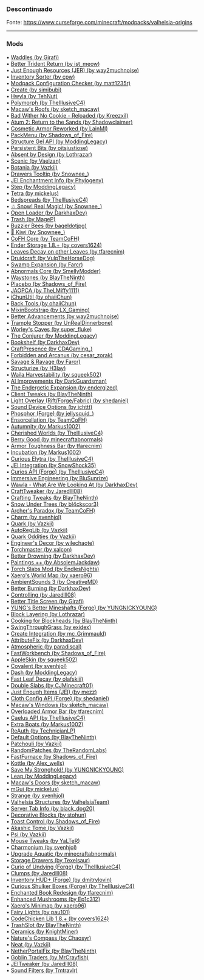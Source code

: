### Descontinuado  
  
Fonte: https://www.curseforge.com/minecraft/modpacks/valhelsia-origins  
  
----  
  
### Mods  
  
• [Waddles (by Girafi)](https://minecraft.curseforge.com/mc-mods/251767)  
• [Better Trident Return (by ist_meow)](https://minecraft.curseforge.com/mc-mods/334204)  
• [Just Enough Resources (JER) (by way2muchnoise)](https://minecraft.curseforge.com/mc-mods/240630)  
• [Inventory Sorter (by cpw)](https://minecraft.curseforge.com/mc-mods/240633)  
• [Modpack Configuration Checker (by matt1235r)](https://minecraft.curseforge.com/mc-mods/292992)  
• [Create (by simibubi)](https://minecraft.curseforge.com/mc-mods/328085)  
• [Hwyla (by TehNut)](https://minecraft.curseforge.com/mc-mods/253449)  
• [Polymorph (by TheIllusiveC4)](https://minecraft.curseforge.com/mc-mods/388800)  
• [Macaw's Roofs (by sketch_macaw)](https://minecraft.curseforge.com/mc-mods/352039)  
• [Bad Wither No Cookie - Reloaded (by Kreezxil)](https://minecraft.curseforge.com/mc-mods/261251)  
• [Atum 2: Return to the Sands (by Shadowclaimer)](https://minecraft.curseforge.com/mc-mods/59621 )  
• [Cosmetic Armor Reworked (by LainMI)](https://minecraft.curseforge.com/mc-mods/237307)  
• [PackMenu (by Shadows_of_Fire)](https://minecraft.curseforge.com/mc-mods/358191)  
• [Structure Gel API (by ModdingLegacy)](https://minecraft.curseforge.com/mc-mods/378802)  
• [Persistent Bits (by oitsjustjose)](https://minecraft.curseforge.com/mc-mods/245681)  
• [Absent by Design (by Lothrazar)](https://minecraft.curseforge.com/mc-mods/305840)  
• [Scenic (by Vaelzan)](https://minecraft.curseforge.com/mc-mods/392184)  
• [Botania (by Vazkii)](https://minecraft.curseforge.com/mc-mods/225643)  
• [Drawers Tooltip (by Snownee_)](https://minecraft.curseforge.com/mc-mods/381605)  
• [JEI Enchantment Info (by Phylogeny)](https://minecraft.curseforge.com/mc-mods/392748)  
• [Step (by ModdingLegacy)](https://minecraft.curseforge.com/mc-mods/374371)  
• [Tetra (by mickelus)](https://minecraft.curseforge.com/mc-mods/289712)  
• [Bedspreads (by TheIllusiveC4)](https://minecraft.curseforge.com/mc-mods/308653)  
• [☃ Snow! Real Magic! (by Snownee_)](https://minecraft.curseforge.com/mc-mods/308663)  
• [Open Loader (by DarkhaxDev)](https://minecraft.curseforge.com/mc-mods/354339)  
• [Trash (by MageP)](https://minecraft.curseforge.com/mc-mods/377180)  
• [Buzzier Bees (by bageldotjpg)](https://minecraft.curseforge.com/mc-mods/355458)  
• [🥝 Kiwi (by Snownee_)](https://minecraft.curseforge.com/mc-mods/303657)  
• [CoFH Core (by TeamCoFH)](https://minecraft.curseforge.com/mc-mods/69162 )  
• [Ender Storage 1.8.+ (by covers1624)](https://minecraft.curseforge.com/mc-mods/245174)  
• [Leaves Decay on other Leaves (by tfarecnim)](https://minecraft.curseforge.com/mc-mods/364374)  
• [Druidcraft (by VulpTheHorseDog)](https://minecraft.curseforge.com/mc-mods/340991)  
• [Swamp Expansion (by Farcr)](https://minecraft.curseforge.com/mc-mods/356036)  
• [Abnormals Core (by SmellyModder)](https://minecraft.curseforge.com/mc-mods/382216)  
• [Waystones (by BlayTheNinth)](https://minecraft.curseforge.com/mc-mods/245755)  
• [Placebo (by Shadows_of_Fire)](https://minecraft.curseforge.com/mc-mods/283644)  
• [JAOPCA (by TheLMiffy1111)](https://minecraft.curseforge.com/mc-mods/266936)  
• [iChunUtil (by ohaiiChun)](https://minecraft.curseforge.com/mc-mods/229060)  
• [Back Tools (by ohaiiChun)](https://minecraft.curseforge.com/mc-mods/229061)  
• [MixinBootstrap (by LX_Gaming)](https://minecraft.curseforge.com/mc-mods/357178)  
• [Better Advancements (by way2muchnoise)](https://minecraft.curseforge.com/mc-mods/272515)  
• [Trample Stopper (by UnRealDinnerbone)](https://minecraft.curseforge.com/mc-mods/297028)  
• [Worley's Caves (by super_fluke)](https://minecraft.curseforge.com/mc-mods/299815)  
• [The Conjurer (by ModdingLegacy)](https://minecraft.curseforge.com/mc-mods/377798)  
• [Bookshelf (by DarkhaxDev)](https://minecraft.curseforge.com/mc-mods/228525)  
• [CraftPresence (by CDAGaming_)](https://minecraft.curseforge.com/mc-mods/297038)  
• [Forbidden and Arcanus (by cesar_zorak)](https://minecraft.curseforge.com/mc-mods/309858)  
• [Savage & Ravage (by Farcr)](https://minecraft.curseforge.com/mc-mods/381736)  
• [Structurize (by H3lay)](https://minecraft.curseforge.com/mc-mods/298744)  
• [Waila Harvestability (by squeek502)](https://minecraft.curseforge.com/mc-mods/79287 )  
• [AI Improvements (by DarkGuardsman)](https://minecraft.curseforge.com/mc-mods/233019)  
• [The Endergetic Expansion (by endergized)](https://minecraft.curseforge.com/mc-mods/291509)  
• [Client Tweaks (by BlayTheNinth)](https://minecraft.curseforge.com/mc-mods/251407)  
• [Light Overlay (Rift/Forge/Fabric) (by shedaniel)](https://minecraft.curseforge.com/mc-mods/325492)  
• [Sound Device Options (by ichttt)](https://minecraft.curseforge.com/mc-mods/306555)  
• [Phosphor (Forge) (by jellysquid_)](https://minecraft.curseforge.com/mc-mods/318255)  
• [Ensorcellation (by TeamCoFH)](https://minecraft.curseforge.com/mc-mods/349447)  
• [Autumnity (by Markus1002)](https://minecraft.curseforge.com/mc-mods/365045)  
• [Cherished Worlds (by TheIllusiveC4)](https://minecraft.curseforge.com/mc-mods/308240)  
• [Berry Good (by minecraftabnormals)](https://minecraft.curseforge.com/mc-mods/355589)  
• [Armor Toughness Bar (by tfarecnim)](https://minecraft.curseforge.com/mc-mods/313816)  
• [Incubation (by Markus1002)](https://minecraft.curseforge.com/mc-mods/361718)  
• [Curious Elytra (by TheIllusiveC4)](https://minecraft.curseforge.com/mc-mods/317716)  
• [JEI Integration (by SnowShock35)](https://minecraft.curseforge.com/mc-mods/265917)  
• [Curios API (Forge) (by TheIllusiveC4)](https://minecraft.curseforge.com/mc-mods/309927)  
• [Immersive Engineering (by BluSunrize)](https://minecraft.curseforge.com/mc-mods/231951)  
• [Wawla - What Are We Looking At (by DarkhaxDev)](https://minecraft.curseforge.com/mc-mods/224712)  
• [CraftTweaker (by Jaredlll08)](https://minecraft.curseforge.com/mc-mods/239197)  
• [Crafting Tweaks (by BlayTheNinth)](https://minecraft.curseforge.com/mc-mods/233071)  
• [Snow Under Trees (by bl4ckscor3)](https://minecraft.curseforge.com/mc-mods/353942)  
• [Archer's Paradox (by TeamCoFH)](https://minecraft.curseforge.com/mc-mods/353399)  
• [Charm (by svenhjol)](https://minecraft.curseforge.com/mc-mods/318872)  
• [Quark (by Vazkii)](https://minecraft.curseforge.com/mc-mods/243121)  
• [AutoRegLib (by Vazkii)](https://minecraft.curseforge.com/mc-mods/250363)  
• [Quark Oddities (by Vazkii)](https://minecraft.curseforge.com/mc-mods/301051)  
• [Engineer's Decor (by wilechaote)](https://minecraft.curseforge.com/mc-mods/313866)  
• [Torchmaster (by xalcon)](https://minecraft.curseforge.com/mc-mods/254268)  
• [Better Drowning (by DarkhaxDev)](https://minecraft.curseforge.com/mc-mods/376809)  
• [Paintings ++ (by AbsolemJackdaw)](https://minecraft.curseforge.com/mc-mods/252042)  
• [Torch Slabs Mod (by EndlesNights)](https://minecraft.curseforge.com/mc-mods/355649)  
• [Xaero's World Map (by xaero96)](https://minecraft.curseforge.com/mc-mods/317780)  
• [AmbientSounds 3 (by CreativeMD)](https://minecraft.curseforge.com/mc-mods/254284)  
• [Better Burning (by DarkhaxDev)](https://minecraft.curseforge.com/mc-mods/353434)  
• [Controlling (by Jaredlll08)](https://minecraft.curseforge.com/mc-mods/250398)  
• [Better Title Screen (by Girafi)](https://minecraft.curseforge.com/mc-mods/224223)  
• [YUNG's Better Mineshafts (Forge) (by YUNGNICKYOUNG)](https://minecraft.curseforge.com/mc-mods/389665)  
• [Block Layering (by Lothrazar)](https://minecraft.curseforge.com/mc-mods/305561)  
• [Cooking for Blockheads (by BlayTheNinth)](https://minecraft.curseforge.com/mc-mods/231484)  
• [SwingThroughGrass (by exidex)](https://minecraft.curseforge.com/mc-mods/264353)  
• [Create Integration (by mc_Grimmauld)](https://minecraft.curseforge.com/mc-mods/381881)  
• [AttributeFix (by DarkhaxDev)](https://minecraft.curseforge.com/mc-mods/280510)  
• [Atmospheric (by paradiscal)](https://minecraft.curseforge.com/mc-mods/362393)  
• [FastWorkbench (by Shadows_of_Fire)](https://minecraft.curseforge.com/mc-mods/288885)  
• [AppleSkin (by squeek502)](https://minecraft.curseforge.com/mc-mods/248787)  
• [Covalent (by svenhjol)](https://minecraft.curseforge.com/mc-mods/383029)  
• [Dash (by ModdingLegacy)](https://minecraft.curseforge.com/mc-mods/370782)  
• [Fast Leaf Decay (by olafskiii)](https://minecraft.curseforge.com/mc-mods/230976)  
• [Double Slabs (by CJMinecraft01)](https://minecraft.curseforge.com/mc-mods/350179)  
• [Just Enough Items (JEI) (by mezz)](https://minecraft.curseforge.com/mc-mods/238222)  
• [Cloth Config API (Forge) (by shedaniel)](https://minecraft.curseforge.com/mc-mods/348521)  
• [Macaw's Windows (by sketch_macaw)](https://minecraft.curseforge.com/mc-mods/363569)  
• [Overloaded Armor Bar (by tfarecnim)](https://minecraft.curseforge.com/mc-mods/314002)  
• [Caelus API (by TheIllusiveC4)](https://minecraft.curseforge.com/mc-mods/308989)  
• [Extra Boats (by Markus1002)](https://minecraft.curseforge.com/mc-mods/337396)  
• [ReAuth (by TechnicianLP)](https://minecraft.curseforge.com/mc-mods/237701)  
• [Default Options (by BlayTheNinth)](https://minecraft.curseforge.com/mc-mods/232131)  
• [Patchouli (by Vazkii)](https://minecraft.curseforge.com/mc-mods/306770)  
• [RandomPatches (by TheRandomLabs)](https://minecraft.curseforge.com/mc-mods/285612)  
• [FastFurnace (by Shadows_of_Fire)](https://minecraft.curseforge.com/mc-mods/299540)  
• [Kottle (by Alex_wells)](https://minecraft.curseforge.com/mc-mods/314581)  
• [Save My Stronghold! (by YUNGNICKYOUNG)](https://minecraft.curseforge.com/mc-mods/355248)  
• [Leap (by ModdingLegacy)](https://minecraft.curseforge.com/mc-mods/371402)  
• [Macaw's Doors (by sketch_macaw)](https://minecraft.curseforge.com/mc-mods/378646)  
• [mGui (by mickelus)](https://minecraft.curseforge.com/mc-mods/351914)  
• [Strange (by svenhjol)](https://minecraft.curseforge.com/mc-mods/324087)  
• [Valhelsia Structures (by ValhelsiaTeam)](https://minecraft.curseforge.com/mc-mods/347488)  
• [Server Tab Info (by black_dog20)](https://minecraft.curseforge.com/mc-mods/291788)  
• [Decorative Blocks (by stohun)](https://minecraft.curseforge.com/mc-mods/362528)  
• [Toast Control (by Shadows_of_Fire)](https://minecraft.curseforge.com/mc-mods/271740)  
• [Akashic Tome (by Vazkii)](https://minecraft.curseforge.com/mc-mods/250577)  
• [Psi (by Vazkii)](https://minecraft.curseforge.com/mc-mods/241665)  
• [Mouse Tweaks (by YaLTeR)](https://minecraft.curseforge.com/mc-mods/60089 )  
• [Charmonium (by svenhjol)](https://minecraft.curseforge.com/mc-mods/378696)  
• [Upgrade Aquatic (by minecraftabnormals)](https://minecraft.curseforge.com/mc-mods/326895)  
• [Storage Drawers (by Texelsaur)](https://minecraft.curseforge.com/mc-mods/223852)  
• [Curio of Undying (Forge) (by TheIllusiveC4)](https://minecraft.curseforge.com/mc-mods/316873)  
• [Clumps (by Jaredlll08)](https://minecraft.curseforge.com/mc-mods/256717)  
• [Inventory HUD+ (Forge) (by dmitrylovin)](https://minecraft.curseforge.com/mc-mods/357540)  
• [Curious Shulker Boxes (Forge) (by TheIllusiveC4)](https://minecraft.curseforge.com/mc-mods/316881)  
• [Enchanted Book Redesign (by tfarecnim)](https://minecraft.curseforge.com/mc-mods/348076)  
• [Enhanced Mushrooms (by Ep1c312)](https://minecraft.curseforge.com/mc-mods/383725)  
• [Xaero's Minimap (by xaero96)](https://minecraft.curseforge.com/mc-mods/263420)  
• [Fairy Lights (by pau101)](https://minecraft.curseforge.com/mc-mods/233342)  
• [CodeChicken Lib 1.8.+ (by covers1624)](https://minecraft.curseforge.com/mc-mods/242818)  
• [TrashSlot (by BlayTheNinth)](https://minecraft.curseforge.com/mc-mods/235577)  
• [Ceramics (by KnightMiner)](https://minecraft.curseforge.com/mc-mods/250617)  
• [Nature's Compass (by Chaosyr)](https://minecraft.curseforge.com/mc-mods/252848)  
• [Neat (by Vazkii)](https://minecraft.curseforge.com/mc-mods/238372)  
• [NetherPortalFix (by BlayTheNinth)](https://minecraft.curseforge.com/mc-mods/241160)  
• [Goblin Traders (by MrCrayfish)](https://minecraft.curseforge.com/mc-mods/363703)  
• [JEITweaker (by Jaredlll08)](https://minecraft.curseforge.com/mc-mods/368718)  
• [Sound Filters (by Tmtravlr)](https://minecraft.curseforge.com/mc-mods/222789)  